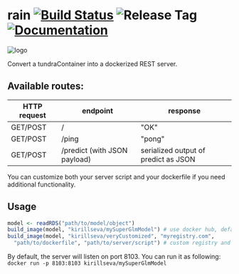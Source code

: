 rain [![Build Status](https://img.shields.io/travis/kirillseva/rain.svg)](https://travis-ci.org/kirillseva/rain) ![Release Tag](https://img.shields.io/github/tag/kirillseva/rain.svg) [![Documentation](https://img.shields.io/badge/rocco--docs-%E2%9C%93-blue.svg)](http://kirillseva.github.io/rain/)
===========

![logo](http://www.clipartsheep.com/images/377/there-is-35-happy-rain-free-cliparts-all-used-for-clipart.png)

Convert a tundraContainer into a dockerized REST server.

Available routes:
-----
HTTP request | endpoint                     | response
-------------|------------------------------|---------
GET/POST     | /                            | "OK"
GET/POST     | /ping                        | "pong"
GET/POST     | /predict (with JSON payload) | serialized output of predict as JSON

You can customize both your server script and your dockerfile if you need additional functionality.

Usage
----
```r
model <- readRDS("path/to/model/object")
build_image(model, "kirillseva/mySuperGlmModel") # use docker hub, default options
build_image(model, "kirillseva/veryCustomized", "myregistry.com",
  "path/to/dockerfile", "path/to/server/script") # custom registry and configs
```

By default, the server will listen on port 8103. You can run it as following:
`docker run -p 8103:8103 kirillseva/mySuperGlmModel`
